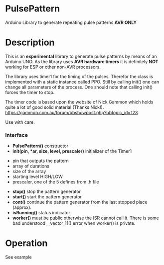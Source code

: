 # PulsePattern

Arduino Library to generate repeating pulse patterns **AVR ONLY**

# Description

This is an **experimental** library to generate pulse patterns by means of an Arduino UNO.
As the library uses **AVR hardware timers** it is definitely **NOT** working for ESP
or other non-AVR processors.

The library uses timer1 for the timing of the pulses.
Therefor the class is implemented with a static instance called PPO.
Still by calling init() one can change all parameters of the process.
One should note that calling init() forces the timer to stop.

The timer code is based upon the website of Nick Gammon which
holds quite a lot of good solid material (Thanks Nick!).
https://gammon.com.au/forum/bbshowpost.php?bbtopic_id=123

Use with care.

### Interface

- **PulsePattern()** constructor
- **init(pin, \*ar, size, level, prescaler)** initializer of the Timer1
* pin that outputs the pattern
* array of durations
* size of the array
* starting level HIGH/LOW
* prescaler, one of the 5 defines from .h file
- **stop()** stop the pattern generator
- **start()** start the pattern generator
- **cont()** continue the pattern generator from the last stopped place (approx).
- **isRunning()** status indicator
- **worker()** must be public otherwise the ISR cannot call it.
There is some bad understood __vector_11() error when worker() is private.

# Operation

See example
